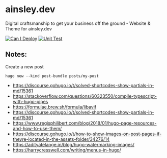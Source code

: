 # ainsley.dev
Digital craftsmanship  to get your business  off the ground - Website &amp; Theme for ainsley.dev

[![Can I Deploy](https://github.com/ainsleyclark/ainsley.dev/actions/workflows/can-i-deploy.yaml/badge.svg)](https://github.com/ainsleyclark/ainsley.dev/actions/workflows/can-i-deploy.yaml)
[![Unit Test](https://github.com/ainsleyclark/ainsley.dev/actions/workflows/unit-test.yaml/badge.svg)](https://github.com/ainsleyclark/ainsley.dev/actions/workflows/unit-test.yaml)

## Notes:

Create a new post

```
hugo new --kind post-bundle posts/my-post
```

- https://discourse.gohugo.io/t/solved-shortcodes-show-partials-in-md/15361
- https://stackoverflow.com/questions/60323550/compile-typescript-with-hugo-pipes
- https://formulae.brew.sh/formula/libavif
- https://discourse.gohugo.io/t/solved-shortcodes-show-partials-in-md/15361
- https://www.regisphilibert.com/blog/2018/01/hugo-page-resources-and-how-to-use-them/
- https://discourse.gohugo.io/t/how-to-show-images-on-post-pages-if-theyre-located-in-the-assets-folder/34276/14
- https://adityatelange.in/blog/hugo-watermarking-images/
- https://harrycresswell.com/writing/menus-in-hugo/
